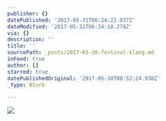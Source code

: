 ```yaml
---
publisher: {}
datePublished: '2017-05-31T06:24:22.037Z'
dateModified: '2017-05-31T06:24:18.278Z'
via: {}
description: ''
title: ''
sourcePath: _posts/2017-05-30-festival-klang.md
inFeed: true
author: []
starred: true
datePublishedOriginal: '2017-05-30T00:52:24.938Z'
_type: Blurb

---
```

![](https://the-grid-user-content.s3-us-west-2.amazonaws.com/8a0c77f4-ece2-4676-8113-c3def256158a.jpg)